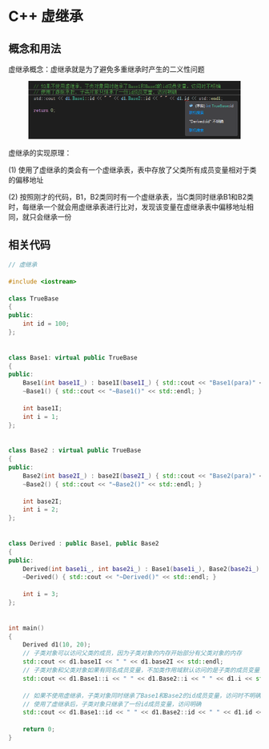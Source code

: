 # C++ 虚继承

## 概念和用法



虚继承概念：虚继承就是为了避免多重继承时产生的二义性问题

<div align="left">

<figure><img src="../../.gitbook/assets/image (3) (1) (1) (1) (1).png" alt=""><figcaption></figcaption></figure>

</div>

虚继承的实现原理：

(1) 使用了虚继承的类会有一个虚继承表，表中存放了父类所有成员变量相对于类的偏移地址&#x20;

(2) 按照刚才的代码，B1，B2类同时有一个虚继承表，当C类同时继承B1和B2类时，每继承一个就会用虚继承表进行比对，发现该变量在虚继承表中偏移地址相同，就只会继承一份



## 相关代码

```cpp
// 虚继承

#include <iostream>

class TrueBase
{
public:
    int id = 100;
};


class Base1: virtual public TrueBase
{
public:
    Base1(int base1I_) : base1I(base1I_) { std::cout << "Base1(para)" << std::endl; }
    ~Base1() { std::cout << "~Base1()" << std::endl; }

    int base1I;
    int i = 1;
};


class Base2 : virtual public TrueBase
{
public:
    Base2(int base2I_) : base2I(base2I_) { std::cout << "Base2(para)" << std::endl; }
    ~Base2() { std::cout << "~Base2()" << std::endl; }

    int base2I;
    int i = 2;
};


class Derived : public Base1, public Base2
{
public:
    Derived(int base1i_, int base2i_) : Base1(base1i_), Base2(base2i_) { std::cout << "Derived(para)" << std::endl; }
    ~Derived() { std::cout << "~Derived()" << std::endl; }

    int i = 3;
};


int main()
{
    Derived d1(10, 20);
    // 子类对象可以访问父类的成员，因为子类对象的内存开始部分有父类对象的内存
    std::cout << d1.base1I << " " << d1.base2I << std::endl;
    // 子类对象和父类对象如果有同名成员变量，不加类作用域默认访问的是子类的成员变量，要访问父类的成员变量，需要加父类的作用域
    std::cout << d1.Base1::i << " " << d1.Base2::i << " " << d1.i << std::endl;

    // 如果不使用虚继承，子类对象同时继承了Base1和Base2的id成员变量，访问时不明确
    // 使用了虚继承后，子类对象只继承了一份id成员变量，访问明确
    std::cout << d1.Base1::id << " " << d1.Base2::id << " " << d1.id << std::endl;

    return 0;
}
```
